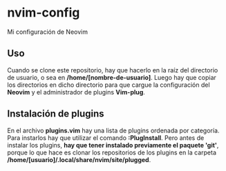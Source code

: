 # nvim-config
Mi configuración de Neovim

## Uso
Cuando se clone este repositorio, hay que hacerlo en la raíz del directorio de usuario, o sea en **/home/[nombre-de-usuario]**. Luego hay que copiar los directorios en dicho directorio para que cargue la configuración del **Neovim** y el administrador de plugins **Vim-plug**.

## Instalación de plugins
En el archivo **plugins.vim** hay una lista de plugins ordenada por categoría. Para instarlos hay que utilizar el comando **:PlugInstall**. Pero antes de instalar los plugins, **hay que tener instalado previamente el paquete 'git'**, porque lo que hace es clonar los repositorios de los plugins en la carpeta **/home/[usuario]/.local/share/nvim/site/plugged**.

